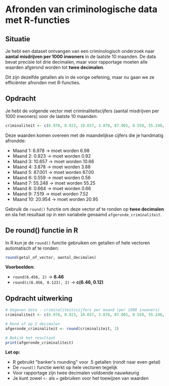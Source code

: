 # Afronden van criminologische data met R-functies

## Situatie

Je hebt een dataset ontvangen van een criminologisch onderzoek naar **aantal misdrijven per 1000 inwoners** in de laatste 10 maanden. De data bevat precisie tot drie decimalen, maar voor rapportage moeten alle waarden afgerond worden tot **twee decimalen**.

Dit zijn dezelfde getallen als in de vorige oefening, maar nu gaan we ze efficiënter afronden met R-functies.

## Opdracht

Je hebt de volgende vector met criminaliteitscijfers (aantal misdrijven per 1000 inwoners) voor de laatste 10 maanden:

```r
criminaliteit <- c(6.978, 0.923, 10.657, 3.878, 87.001, 0.559, 55.248, 0.664, 7.519, 20.954)
```

Deze waarden komen overeen met de maandelijkse cijfers die je handmatig afrondde:
- Maand 1: 6.978 → moet worden 6.98
- Maand 2: 0.923 → moet worden 0.92  
- Maand 3: 10.657 → moet worden 10.66
- Maand 4: 3.878 → moet worden 3.88
- Maand 5: 87.001 → moet worden 87.00
- Maand 6: 0.559 → moet worden 0.56
- Maand 7: 55.248 → moet worden 55.25
- Maand 8: 0.664 → moet worden 0.66
- Maand 9: 7.519 → moet worden 7.52
- Maand 10: 20.954 → moet worden 20.95

Gebruik de `round()` functie om deze vector af te ronden op **twee decimalen** en sla het resultaat op in een variabele genaamd `afgeronde_criminaliteit`.

## De round() functie in R

In R kun je de `round()` functie gebruiken om getallen of hele vectoren automatisch af te ronden:

```r
round(getal_of_vector, aantal_decimalen)
```

**Voorbeelden:**
- `round(6.456, 2)` → **6.46**
- `round(c(6.456, 0.123), 2)` → **c(6.46, 0.12)**

## Opdracht uitwerking

```r
# Gegeven data - criminaliteitscijfers per maand (per 1000 inwoners)
criminaliteit <- c(6.978, 0.923, 10.657, 3.878, 87.001, 0.559, 55.248, 0.664, 7.519, 20.954)

# Rond af op 2 decimalen
afgeronde_criminaliteit <- round(criminaliteit, 2)

# Bekijk het resultaat
print(afgeronde_criminaliteit)
```

**Let op:** 
- R gebruikt "banker's rounding" voor .5 getallen (rondt naar even getal)
- De `round()` functie werkt op hele vectoren tegelijk
- Voor rapportage zijn twee decimalen voldoende nauwkeurig
- Je kunt zowel `<-` als `=` gebruiken voor het toewijzen van waarden